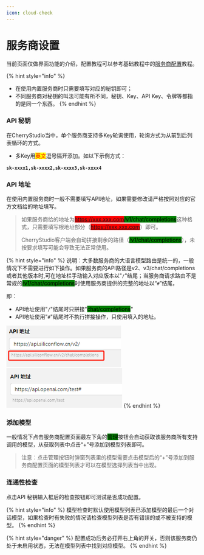 ```yaml
---
icon: cloud-check
---
```


# 服务商设置

当前页面仅做界面功能的介绍，配置教程可以参考基础教程中的[服务商配置](../../../pre-basic/providers/)教程。

{% hint style="info" %}
* 在使用内置服务商时只需要填写对应的秘钥即可；
* 不同服务商对秘钥的叫法可能有所不同，秘钥、Key、API Key、令牌等都指的是同一个东西。
{% endhint %}



### API 秘钥

在CherryStudio当中，单个服务商支持多Key轮询使用，轮询方式为从前到后列表循环的方式。

* 多Key用<mark style="color:red;">英文</mark>逗号隔开添加。如以下示例方式：

<pre><code><strong>sk-xxxx1,sk-xxxx2,sk-xxxx3,sk-xxxx4
</strong></code></pre>



### API 地址

在使用内置服务商时一般不需要填写API地址，如果需要修改请严格按照对应的官方文档给的地址填写。

> 如果服务商给的地址为<mark style="background-color:red;">https://xxx.xxx.com</mark><mark style="background-color:green;">/v1/chat/completions</mark>这种格式，只需要填写根地址部分（<mark style="background-color:red;">https://xxx.xxx.com</mark>）即可。
>
> CherryStudio客户端会自动拼接剩余的路径（<mark style="background-color:green;">/v1/chat/completions</mark>），未按要求填写可能会导致无法正常使用。

{% hint style="info" %}
说明：大多数服务商的大语言模型路由是统一的，一般情况下不需要进行如下操作。如果服务商的API路径是v2、v3/chat/completions或者其他版本时,可在地址栏手动输入对应版本以"`/`"结尾；当服务商请求路由不是常规的<mark style="background-color:green;">/v1/chat/completions</mark>时使用服务商提供的完整的地址以“`#`”结尾，

即：

* API地址使用"`/`"结尾时只拼接"<mark style="background-color:green;">chat/completions</mark>"
* API地址使用"`#`"结尾时不执行拼接操作，只使用填入的地址。

![](<../../../.gitbook/assets/image (1) (1) (1) (1) (1) (1).png>)![](<../../../.gitbook/assets/image (15).png>)
{% endhint %}



### 添加模型

一般情况下点击服务商配置页面最左下角的<mark style="background-color:green;">管理</mark>按钮会自动获取该服务商所有支持调用的模型，从获取列表中点击“+”号添加到模型列表即可。

> 注意：点击管理按钮时弹窗列表里的模型需要点击模型后的“+”号添加到服务商配置页面的模型列表才可以在模型选择列表当中出现。



### 连通性检查

点击API 秘钥输入框后的检查按钮即可测试是否成功配置。

{% hint style="info" %}
模型检查时默认使用模型列表已添加模型的最后一个对话模型，如果检查时有失败的情况请检查模型列表是否有错误的或不被支持的模型。
{% endhint %}

{% hint style="danger" %}
配置成功后务必打开右上角的开关，否则该服务商仍处于未启用状态，无法在模型列表中找到对应模型。
{% endhint %}

